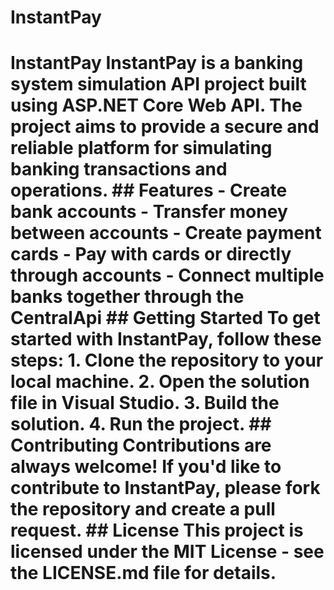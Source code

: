# InstantPay
 # InstantPay  InstantPay is a banking system simulation API project built using ASP.NET Core Web API. The project aims to provide a secure and reliable platform for simulating banking transactions and operations.   ## Features  - Create bank accounts - Transfer money between accounts - Create payment cards - Pay with cards or directly through accounts - Connect multiple banks together through the CentralApi  ## Getting Started  To get started with InstantPay, follow these steps:  1. Clone the repository to your local machine. 2. Open the solution file in Visual Studio. 3. Build the solution. 4. Run the project.  ## Contributing  Contributions are always welcome! If you'd like to contribute to InstantPay, please fork the repository and create a pull request.  ## License  This project is licensed under the MIT License - see the LICENSE.md file for details.
